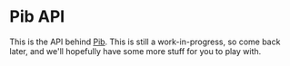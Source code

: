 # Pib API
This is the API behind [Pib](https://github.com/bitmodo/pib).
This is still a work-in-progress, so come back later, and we'll hopefully have some more stuff for you to play with.

